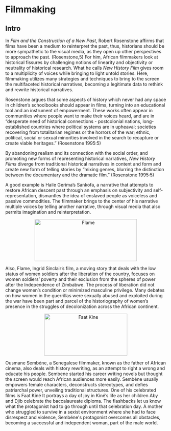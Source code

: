 # Filmmaking

## Intro

In *Film and the Construction of a New Past*, Robert Rosenstone affirms that films have been a medium to reinterpret the past, thus, historians should be more sympathetic to the visual media, as they open up other perspectives to approach the past. (Rosenstone,5) For him, African filmmakers look at historical fissures by challenging notions of linearity and objectivity or neutrality of historical research. What he calls *New History Film* gives room to a multiplicity of voices while bringing to light untold stories. Here, filmmaking utilizes many strategies and techniques to bring to the screen the multifaceted historical narratives, becoming a legitimate data to rethink and rewrite historical narratives. 


Rosenstone argues that some aspects of history which never had any space in children’s schoolbooks should appear in films, turning into an educational tool and an instrument of empowerment. These works often appear in communities where people want to make their voices heard, and are in “desperate need of historical connections -  postcolonial nations, long-established countries where political systems are in upheaval; societies recovering from totalitarian regimes or the horrors of the war; ethnic, political, social or sexual minorities involved in the search to recapture or create viable heritages.” (Rosenstone 1995:5)


By abandoning realism and its connection with the social order, and promoting new forms of representing historical narratives, *New History Films* diverge from traditional historical narratives in content and form and create new form of telling stories by “mixing genres, blurring the distinction between the documentary and the dramatic film.” (Rosenstone 1995:5)

A good example is Haile Gerima’s Sankofa, a narrative that attempts to restore African descent past through an emphasis on subjectivity and self-representation, dismantles the idea of enslaved people as voiceless and passive commodities. The filmmaker brings to the center of his narrative multiple voices by telling another narrative, through visual media that also permits imagination and reinterpretation. 


<p align="center"> 
<img src="https://miff.com.au/assets/films/29626/15630130619flamestill.jpg" alt="Flame" width="320" height="131"/>   
</p>

Also, Flame, Ingrid Sinclair’s film, a moving story that deals with the low status of women soldiers after the liberation of the country, focuses on women soldiers’ poverty and their exclusion from the spheres of power after the Independence of Zimbabwe. The process of liberation did not change women’s condition or minimized masculine privilege. Many debates on how women in the guerrillas were sexually abused and exploited during the war have been part and parcel of the historiography of women’s presence in the struggles of decolonization across the African continent. 

<p align="center"> 
<img src="https://newsreel.org/titleimages/FAAT-KINE.jpg" alt="Faat Kine" width="260" height="131"/>   
</p>

Ousmane Sembéne, a Senegalese filmmaker, known as the father of African cinema, also deals with history rewriting, as an attempt to right a wrong and educate his people. Sembene started his career writing novels but thought the screen would reach African audiences more easily. Sembéne usually empowers female characters, deconstructs stereotypes, and defies patriarchal power, unveiling traditional structures. One of his celebrated films is Faat Kiné It portrays a day of joy in Kiné’s life as her children Aby and Djib celebrate the baccalaureate diploma. The flashbacks let us know what the protagonist had to go through until that celebration day. A mother who struggled to survive in a sexist environment where she had to face disrespect and violence, Sembéne's protagonist overcomes all obstacles, becoming a successful and independent woman, part of the male world.
	





